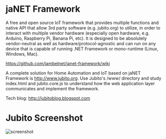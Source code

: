 # jaNET Framework
A free and open source IoT framework that provides multiple functions and native API that allow 3rd party software (e.g. jubito.org) to utilize, in order to interact with multiple vendor hardware (especially open hardware, e.g. Arduino, Raspberry Pi, Banana Pi, etc). It is designed to be absolutely vendor-neutral as well as hardware/protocol-agnostic and can run on any device that is capable of running .NET Framework or mono-runtime (Linux, Windows, Mac).

https://github.com/jambelnet/janet-framework/wiki

A complete solution for Home Automation and IoT based on jaNET Framework is http://www.jubito.org. Use Jubito's /www/ directory and study index.html and jubito.core.js to understand how the web application layer communicates and implement the framework.

Tech blog: http://jubitoblog.blogspot.com

# Jubito Screenshot
![screenshot](https://1.bp.blogspot.com/-zckBAkF6q9k/V_nE97h0_BI/AAAAAAAAJDU/6fXFVP5eSOEj9cTG5XMDgVVLL10ySnLWQCLcB/s640/dashboard-main.png)
